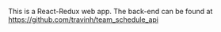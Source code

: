 This is a React-Redux web app. The back-end can be found at https://github.com/travinh/team_schedule_api
